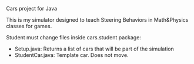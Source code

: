 Cars project for Java

This is my simulator designed to teach Steering Behaviors in Math&Physics classes for games.

Student must change files inside cars.student package:
* Setup.java: Returns a list of cars that will be part of the simulation
* StudentCar.java: Template car. Does not move.

